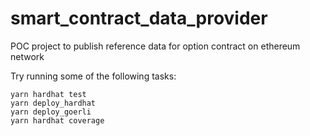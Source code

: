# smart_contract_data_provider

POC project to publish reference data for option contract on ethereum network

Try running some of the following tasks:

```shell
yarn hardhat test
yarn deploy_hardhat
yarn deploy_goerli
yarn hardhat coverage
```
